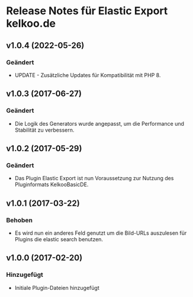 # Release Notes für Elastic Export kelkoo.de

## v1.0.4 (2022-05-26)

### Geändert
- UPDATE - Zusätzliche Updates für Kompatibilität mit PHP 8.

## v1.0.3 (2017-06-27)

### Geändert
- Die Logik des Generators wurde angepasst, um die Performance und Stabilität zu verbessern.

## v1.0.2 (2017-05-29)

### Geändert
- Das Plugin Elastic Export ist nun Voraussetzung zur Nutzung des Pluginformats KelkooBasicDE.

## v1.0.1 (2017-03-22)

### Behoben
- Es wird nun ein anderes Feld genutzt um die Bild-URLs auszulesen für Plugins die elastic search benutzen.

## v1.0.0 (2017-02-20)

### Hinzugefügt
- Initiale Plugin-Dateien hinzugefügt